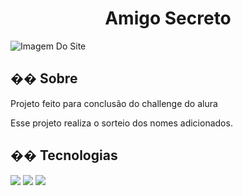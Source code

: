 <h1 align="center"> Amigo Secreto </h1>

![Imagem Do Site](https://github.com/user-attachments/assets/813d279c-edfb-428e-8cac-30c634f5fe3a)

<h2>�� Sobre</h2>
<p>Projeto feito para conclusão do challenge do alura</p>
<p>Esse projeto realiza o sorteio dos nomes adicionados.</p>

## �� Tecnologias
<div>
  <img src="https://img.shields.io/badge/HTML-239120?style=for-the-badge&logo=html5&logoColor=white">
  <img src="https://img.shields.io/badge/CSS-239120?&style=for-the-badge&logo=css3&logoColor=white">
  <img src="https://img.shields.io/badge/JavaScript-F7DF1E?style=for-the-badge&logo=javascript&logoColor=black">
</div>
